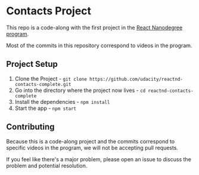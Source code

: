 # Contacts Project

This repo is a code-along with the first project in the
[React Nanodegree program](https://www.udacity.com/course/react-nanodegree--nd019).

Most of the commits in this repository correspond to videos in the program.

## Project Setup

1. Clone the Project -
   `git clone https://github.com/udacity/reactnd-contacts-complete.git`
2. Go into the directory where the project now lives -
   `cd reactnd-contacts-complete`
3. Install the dependencies - `npm install`
4. Start the app - `npm start`

## Contributing

Because this is a code-along project and the commits correspond to specific
videos in the program, we will not be accepting pull requests.

If you feel like there's a major problem, please open an issue to discuss the
problem and potential resolution.
